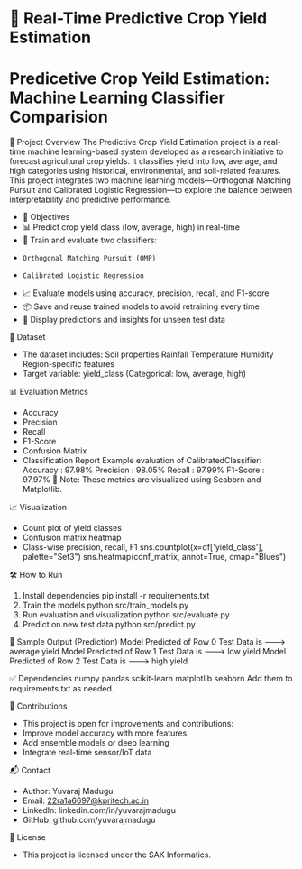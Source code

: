 # 🌾 Real-Time Predictive Crop Yield Estimation
# Predicetive Crop Yeild Estimation: Machine Learning Classifier Comparision

📌 Project Overview
The Predictive Crop Yield Estimation project is a real-time machine learning-based system developed as a research initiative to forecast agricultural crop yields. It classifies yield into low, average, and high categories using historical, environmental, and soil-related features. This project integrates two machine learning models—Orthogonal Matching Pursuit and Calibrated Logistic Regression—to explore the balance between interpretability and predictive performance.

- 🎯 Objectives
- 📊 Predict crop yield class (low, average, high) in real-time
- 🤖 Train and evaluate two classifiers:
-     Orthogonal Matching Pursuit (OMP)
-     Calibrated Logistic Regression
- 📈 Evaluate models using accuracy, precision, recall, and F1-score
- 📦 Save and reuse trained models to avoid retraining every time
- 🧪 Display predictions and insights for unseen test data

🧪 Dataset
- The dataset includes:
    Soil properties
    Rainfall
    Temperature
    Humidity
    Region-specific features
- Target variable: yield_class (Categorical: low, average, high)

📊 Evaluation Metrics
- Accuracy
- Precision
- Recall
- F1-Score
- Confusion Matrix
- Classification Report
Example evaluation of CalibratedClassifier:
Accuracy    : 97.98%
Precision   : 98.05%
Recall      : 97.99%
F1-Score    : 97.97%
📌 Note: These metrics are visualized using Seaborn and Matplotlib.

📈 Visualization
- Count plot of yield classes
- Confusion matrix heatmap
- Class-wise precision, recall, F1
    sns.countplot(x=df['yield_class'], palette="Set3")
    sns.heatmap(conf_matrix, annot=True, cmap="Blues")
  
🛠️ How to Run
1. Install dependencies
    pip install -r requirements.txt
2. Train the models
    python src/train_models.py
3. Run evaluation and visualization
    python src/evaluate.py
4. Predict on new test data
    python src/predict.py
   
🔮 Sample Output (Prediction)
  Model Predicted of Row 0 Test Data is ---> average yield
  Model Predicted of Row 1 Test Data is ---> low yield
  Model Predicted of Row 2 Test Data is ---> high yield
  
✅ Dependencies
  numpy
  pandas
  scikit-learn
  matplotlib
  seaborn
Add them to requirements.txt as needed.

🤝 Contributions
- This project is open for improvements and contributions:
- Improve model accuracy with more features
- Add ensemble models or deep learning
- Integrate real-time sensor/IoT data

📬 Contact
- Author: Yuvaraj Madugu
- Email: 22ra1a6697@kpritech.ac.in
- LinkedIn: linkedin.com/in/yuvarajmadugu
- GitHub: github.com/yuvarajmadugu

📜 License
- This project is licensed under the SAK Informatics.
